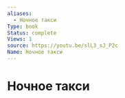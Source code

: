 ```yaml
---
aliases:
  - Ночное такси
Type: book
Status: complete
Views: 1
source: https://youtu.be/slL3_sJ_P2c
Name: Ночное такси
---
```

# Ночное такси
